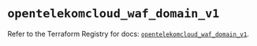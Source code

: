 # `opentelekomcloud_waf_domain_v1`

Refer to the Terraform Registry for docs: [`opentelekomcloud_waf_domain_v1`](https://registry.terraform.io/providers/opentelekomcloud/opentelekomcloud/1.36.29/docs/resources/waf_domain_v1).
